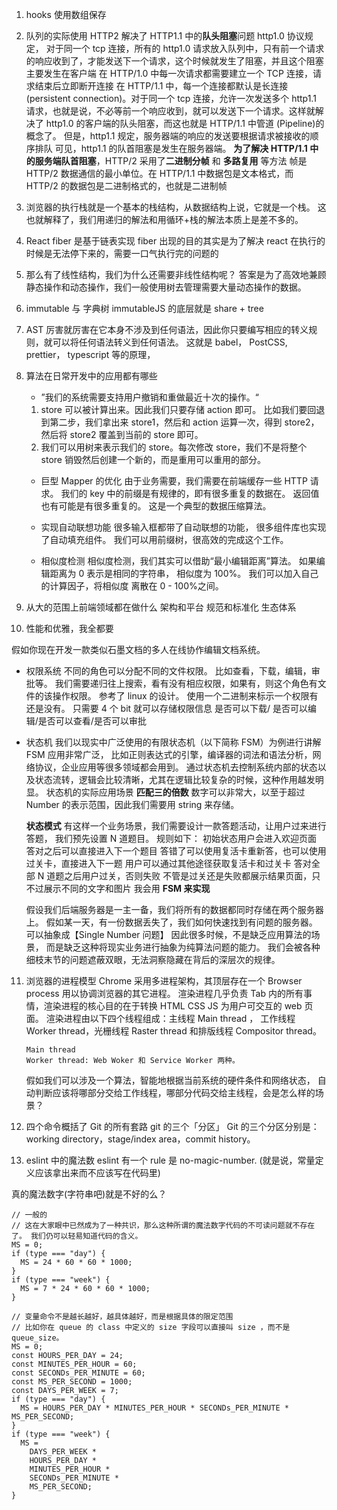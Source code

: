 1. hooks 使用数组保存
2. 队列的实际使用
   HTTP2 解决了 HTTP1.1 中的**队头阻塞**问题
   http1.0 协议规定， 对于同一个 tcp 连接，所有的 http1.0 请求放入队列中，只有前一个请求的响应收到了，才能发送下一个请求，这个时候就发生了阻塞，并且这个阻塞主要发生在客户端
   在 HTTP/1.0 中每一次请求都需要建立一个 TCP 连接，请求结束后立即断开连接
   在 HTTP/1.1 中，每一个连接都默认是长连接 (persistent connection)。对于同一个 tcp 连接，允许一次发送多个 http1.1 请求，也就是说，不必等前一个响应收到，就可以发送下一个请求。这样就解决了 http1.0 的客户端的队头阻塞，而这也就是 HTTP/1.1 中管道 (Pipeline)的概念了。
   但是，http1.1 规定，服务器端的响应的发送要根据请求被接收的顺序排队
   可见，http1.1 的队首阻塞是发生在服务器端。
   **为了解决 HTTP/1.1 中的服务端队首阻塞**，HTTP/2 采用了**二进制分帧** 和 **多路复用** 等方法
   帧是 HTTP/2 数据通信的最小单位。在 HTTP/1.1 中数据包是文本格式，而 HTTP/2 的数据包是二进制格式的，也就是二进制帧
3. 浏览器的执行栈就是一个基本的栈结构，从数据结构上说，它就是一个栈。 这也就解释了，我们用递归的解法和用循环+栈的解法本质上是差不多的。
4. React fiber 是基于链表实现
   fiber 出现的目的其实是为了解决 react 在执行的时候是无法停下来的，需要一口气执行完的问题的
5. 那么有了线性结构，我们为什么还需要非线性结构呢？ 答案是为了高效地兼顾静态操作和动态操作，我们一般使用树去管理需要大量动态操作的数据。
6. immutable 与 字典树
   immutableJS 的底层就是 share + tree
7. AST 厉害就厉害在它本身不涉及到任何语法，因此你只要编写相应的转义规则，就可以将任何语法转义到任何语法。
   这就是 babel， PostCSS, prettier， typescript 等的原理，
8. 算法在日常开发中的应用都有哪些

   - ”我们的系统需要支持用户撤销和重做最近十次的操作。“

   1. store 可以被计算出来。因此我们只要存储 action 即可。
      比如我们要回退到第二步，我们拿出来 store1，然后和 action 运算一次，得到 store2，
      然后将 store2 覆盖到当前的 store 即可。
   2. 我们可以用树来表示我们的 store。每次修改 store，我们不是将整个 store
      销毁然后创建一个新的，而是重用可以重用的部分。

   - 巨型 Mapper 的优化
     由于业务需要，我们需要在前端缓存一些 HTTP 请求。
     我们的 key 中的前缀是有规律的，即有很多重复的数据在。 返回值也有可能是有很多重复的。
     这是一个典型的数据压缩算法。

   - 实现自动联想功能
     很多输入框都带了自动联想的功能， 很多组件库也实现了自动填充组件。
     我们可以用前缀树，很高效的完成这个工作。
   - 相似度检测
     相似度检测，我们其实可以借助“最小编辑距离”算法。
     如果编辑距离为 0 表示是相同的字符串，
     相似度为 100%。 我们可以加入自己的计算因子，将相似度
     离散在 0 - 100%之间。

9. 从大的范围上前端领域都在做什么
   架构和平台
   规范和标准化
   生态体系
10. 性能和优雅，我全都要

假如你现在开发一款类似石墨文档的多人在线协作编辑文档系统。

- 权限系统
  不同的角色可以分配不同的文件权限。 比如查看，下载，编辑，审批等。
  我们需要递归往上搜索，看有没有相应权限，如果有，则这个角色有文件的该操作权限。
  参考了 linux 的设计。
  使用一个二进制来标示一个权限有还是没有。
  只需要 4 个 bit 就可以存储权限信息
  是否可以下载/ 是否可以编辑/是否可以查看/是否可以审批
- 状态机
  我们以现实中广泛使用的有限状态机（以下简称 FSM）为例进行讲解
  FSM 应用非常广泛， 比如正则表达式的引擎，编译器的词法和语法分析，网络协议，企业应用等很多领域都会用到。
  通过状态机去控制系统内部的状态以及状态流转，逻辑会比较清晰，尤其在逻辑比较复杂的时候，这种作用越发明显。
  状态机的实际应用场景
  **匹配三的倍数**
  数字可以非常大，以至于超过 Number 的表示范围，因此我们需要用 string 来存储。

  **状态模式**
  有这样一个业务场景，我们需要设计一款答题活动，让用户过来进行答题，
  我们预先设置 N 道题目。 规则如下：
  初始状态用户会进入欢迎页面
  答对之后可以直接进入下一个题目
  答错了可以使用复活卡重新答，也可以使用过关卡，直接进入下一题
  用户可以通过其他途径获取复活卡和过关卡
  答对全部 N 道题之后用户过关，否则失败
  不管是过关还是失败都展示结果页面，只不过展示不同的文字和图片
  我会用 **FSM 来实现**

  假设我们后端服务器是一主一备，我们将所有的数据都同时存储在两个服务器上。
  假如某一天，有一份数据丢失了，我们如何快速找到有问题的服务器。
  可以抽象成【Single Number 问题】
  因此很多时候，不是缺乏应用算法的场景，
  而是缺乏这种将现实业务进行抽象为纯算法问题的能力。
  我们会被各种细枝末节的问题遮蔽双眼，无法洞察隐藏在背后的深层次的规律。

11. 浏览器的进程模型
    Chrome 采用多进程架构，其顶层存在一个 Browser process 用以协调浏览器的其它进程。
    渲染进程几乎负责 Tab 内的所有事情，渲染进程的核心目的在于转换 HTML CSS JS 为用户可交互的 web 页面。
    渲染进程由以下四个线程组成：主线程 Main thread ， 工作线程 Worker thread，光栅线程 Raster thread 和排版线程 Compositor thread。

        Main thread
        Worker thread: Web Woker 和 Service Worker 两种。

    假如我们可以涉及一个算法，智能地根据当前系统的硬件条件和网络状态，
    自动判断应该将哪部分交给工作线程，哪部分代码交给主线程，会是怎么样的场景？

12. 四个命令概括了 Git 的所有套路
    git 的三个「分区」
    Git 的三个分区分别是：working directory，stage/index area，commit history。

13. eslint 中的魔法数
    eslint 有一个 rule 是 no-magic-number. (就是说，常量定义应该拿出来而不应该写在代码里)

真的魔法数字(字符串吧)就是不好的么？

```JS
// 一般的
// 这在大家眼中已然成为了一种共识，那么这种所谓的魔法数字代码的不可读问题就不存在了。 我们仍可以轻易知道代码的含义。
MS = 0;
if (type === "day") {
  MS = 24 * 60 * 60 * 1000;
}
if (type === "week") {
  MS = 7 * 24 * 60 * 60 * 1000;
}

// 变量命令不是越长越好，越具体越好，而是根据具体的限定范围
// 比如你在 queue 的 class 中定义的 size 字段可以直接叫 size ，而不是 queue_size。
MS = 0;
const HOURS_PER_DAY = 24;
const MINUTES_PER_HOUR = 60;
const SECONDs_PER_MINUTE = 60;
const MS_PER_SECOND = 1000;
const DAYS_PER_WEEK = 7;
if (type === "day") {
  MS = HOURS_PER_DAY * MINUTES_PER_HOUR * SECONDs_PER_MINUTE * MS_PER_SECOND;
}
if (type === "week") {
  MS =
    DAYS_PER_WEEK *
    HOURS_PER_DAY *
    MINUTES_PER_HOUR *
    SECONDs_PER_MINUTE *
    MS_PER_SECOND;
}
```
